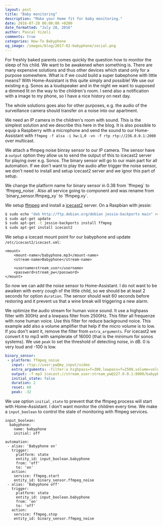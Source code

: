 ```yaml
---
layout: post
title: "Baby monitoring"
description: "Make your Home fit for baby monitoring."
date: 2016-07-28 06:00:00 +0200
date_formatted: "July 28, 2016"
author: Pascal Vizeli
comments: true
categories: How-To Babyphone
og_image: /images/blog/2017-02-babyphone/social.png
---
```


For freshly baked parents comes quickly the question how to monitor the sleep of his child. We want to be awakened when something is. There are many expensive solutions and thus other devices which stand only for a purpose somewhere. What is if we could build a super babephone with little means? With Home-Assistant is this quite simply and possible! We use our existing e.g. Sonos as a loudspeaker and in the night we want to supposed a dimmed lit on the way to the children's room. I send also a notification with a image to my phone, so I have a nice history on next day.

The whole solutions goes also for other purposes, e.g. the audio of the surveillance camera should transfer on a noise into our apartment.

<!--more-->

We need an IP camera in the children's room with sound. This is the simplest solution and we describe this here in the blog. It is also possible to equip a Raspberry with a microphone and send the sound to our Home-Assistant with `ffmpeg -f alsa -i hw:1,0 -vn -f rtp rtp://236.0.0.1:2000` over multicast.

We attach a ffmpeg noise binray sensor to our IP camera. The sensor have a `output` option they allow us to send the output of this to icecast2 server for playing over e.g. Sonos. The binary sensor will go to our main part for all automation. If we don't want to play the audio after trigger the noise sensor, we don't need to install and setup icecast2 server and we ignor this part of setup.

<p class='note'>
We change the platform name for binary sensor in 0.38 from `ffmpeg` to `ffmpeg_noise`. Also all service going to component and was rename from `binary_sensor.ffmpeg_xy` to `ffmpeg.xy`.
</p>

We setup [ffmpeg](components/ffmpeg/) and install a [icecast2](http://icecast.org/) server. On a Raspbian with jessie:
```bash
$ sudo echo "deb http://ftp.debian.org/debian jessie-backports main" >> /etc/apt/sources.list
$ sudo apt-get update
$ sudo apt-get -t jessie-backports install ffmpeg
$ sudo apt-get install icecast2
```

We setup a icecast mount point for our babyphone and update `/etc/icecast2/icecast.xml`:
```
<mount>
    <mount-name>/babyphone.mp3</mount-name>
    <stream-name>Babyphone</stream-name>

    <username>stream_user</username>
    <password>stream_pw</password>
</mount>
```

So now we can add the noise sensor to Home-Assistant. I do not want to be awaiken with every cough of the little child, so we should be at least 2 seconds for option `duration`. The sensor should wait 60 seconds before restoring and it prevent us that a wine break will triggering a new alarm.

We optimize the audio stream for human voice sound. It use a highpass filter with 300Hz and a lowpass filter from 2500Hz. This filter all frequenze with none human voice. Use this filter for reduce background noice. This example add also a volume amplifier that help if the micro volume is to low. If you don't want it, remove the filter from `extra_arguments`. For icecast2 we convert it to mp3 with samplerate of 16000 (that is the minimum for sonos systems). We use `peak` to set the threshold of detecting noise, in dB. 0 is very loud and -100 is low.

```yaml
binary_sensor:
 - platform: ffmpeg_noise
   input: rtsp://user:pw@my_input/video
   extra_arguments: -filter:a highpass=f=300,lowpass=f=2500,volume=volume=2 -codec:a libmp3lame -ar 16000
   output: -f mp3 icecast://stream_user:stream_pw@127.0.0.1:8000/babyphone.mp3
   initial_state: false
   duration: 2
   reset: 60
   peak: -32
```

We use option `initial_state` to prevent that the ffmpeg process will start with Home-Assistant. I don't want monitor the children every time. We make a `input_boolean` to control the state of monitoring with ffmpeg services.

```
input_boolean:
  babyphone:
    name: babyphone
    initial: off

automation:
 - alias: 'Babyphone on'
   trigger:
     platform: state
     entity_id: input_boolean.babyphone
     from: 'off'
     to: 'on'
   action:
    service: ffmpeg.start
    entity_id: binary_sensor.ffmpeg_noise
 - alias: 'Babyphone off'
   trigger:
     platform: state
     entity_id: input_boolean.babyphone
     from: 'on'
     to: 'off'
   action:
    service: ffmpeg.stop
    entity_id: binary_sensor.ffmpeg_noise
```
